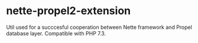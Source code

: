 # nette-propel2-extension
Util used for a succcesful cooperation between Nette framework and Propel database layer. Compatible with PHP 7.3. 
